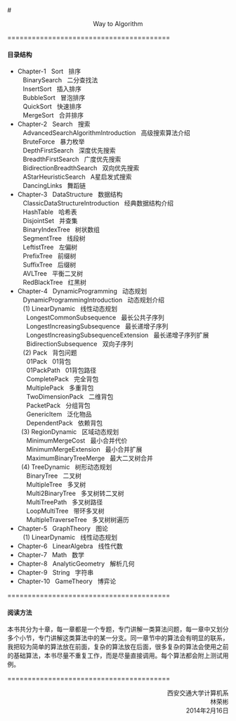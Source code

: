 #<p align="center">Way to Algorithm</p>


========================================
#### 目录结构
* Chapter-1 &nbsp; Sort &nbsp; 排序</br>
&nbsp;&nbsp; BinarySearch &nbsp; 二分查找法</br>
&nbsp;&nbsp; InsertSort &nbsp; 插入排序</br>
&nbsp;&nbsp; BubbleSort &nbsp; 冒泡排序</br>
&nbsp;&nbsp; QuickSort &nbsp; 快速排序</br>
&nbsp;&nbsp; MergeSort &nbsp; 合并排序</br>
* Chapter-2 &nbsp; Search &nbsp; 搜索</br>
&nbsp;&nbsp; AdvancedSearchAlgorithmIntroduction &nbsp; 高级搜索算法介绍</br>
&nbsp;&nbsp; BruteForce &nbsp; 暴力枚举</br>
&nbsp;&nbsp; DepthFirstSearch &nbsp; 深度优先搜索</br>
&nbsp;&nbsp; BreadthFirstSearch &nbsp; 广度优先搜索</br>
&nbsp;&nbsp; BidirectionBreadthSearch &nbsp; 双向优先搜索</br>
&nbsp;&nbsp; AStarHeuristicSearch &nbsp; A星启发式搜索</br>
&nbsp;&nbsp; DancingLinks &nbsp; 舞蹈链</br>
* Chapter-3 &nbsp; DataStructure &nbsp; 数据结构</br>
&nbsp;&nbsp; ClassicDataStructureIntroduction &nbsp; 经典数据结构介绍</br>
&nbsp;&nbsp; HashTable &nbsp; 哈希表</br>
&nbsp;&nbsp; DisjointSet &nbsp; 并查集</br>
&nbsp;&nbsp; BinaryIndexTree &nbsp; 树状数组</br>
&nbsp;&nbsp; SegmentTree &nbsp; 线段树</br>
&nbsp;&nbsp; LeftistTree &nbsp; 左偏树</br>
&nbsp;&nbsp; PrefixTree &nbsp; 前缀树</br>
&nbsp;&nbsp; SuffixTree &nbsp; 后缀树</br>
&nbsp;&nbsp; AVLTree &nbsp; 平衡二叉树</br>
&nbsp;&nbsp; RedBlackTree &nbsp; 红黑树</br>
* Chapter-4 &nbsp; DynamicProgramming &nbsp; 动态规划</br>
&nbsp;&nbsp; DynamicProgrammingIntroduction &nbsp; 动态规划介绍</br>
&nbsp;&nbsp; (1) LinearDynamic &nbsp; 线性动态规划</br>
&nbsp;&nbsp;&nbsp;&nbsp; LongestCommonSubsequence &nbsp; 最长公共子序列</br>
&nbsp;&nbsp;&nbsp;&nbsp; LongestIncreasingSubsequence &nbsp; 最长递增子序列</br>
&nbsp;&nbsp;&nbsp;&nbsp; LongestIncreasingSubsequenceExtension &nbsp; 最长递增子序列扩展</br>
&nbsp;&nbsp;&nbsp;&nbsp; BidirectionSubsequence &nbsp; 双向子序列</br>
&nbsp;&nbsp; (2) Pack &nbsp; 背包问题</br>
&nbsp;&nbsp;&nbsp;&nbsp; 01Pack &nbsp; 01背包</br>
&nbsp;&nbsp;&nbsp;&nbsp; 01PackPath &nbsp; 01背包路径</br>
&nbsp;&nbsp;&nbsp;&nbsp; CompletePack &nbsp; 完全背包</br>
&nbsp;&nbsp;&nbsp;&nbsp; MultiplePack &nbsp; 多重背包</br>
&nbsp;&nbsp;&nbsp;&nbsp; TwoDimensionPack &nbsp; 二维背包</br>
&nbsp;&nbsp;&nbsp;&nbsp; PacketPack &nbsp; 分组背包</br>
&nbsp;&nbsp;&nbsp;&nbsp; GenericItem &nbsp; 泛化物品</br>
&nbsp;&nbsp;&nbsp;&nbsp; DependentPack &nbsp; 依赖背包</br>
&nbsp;&nbsp;(3) RegionDynamic &nbsp; 区域动态规划</br>
&nbsp;&nbsp;&nbsp;&nbsp; MinimumMergeCost &nbsp; 最小合并代价</br>
&nbsp;&nbsp;&nbsp;&nbsp; MinimumMergeExtension &nbsp; 最小合并扩展</br>
&nbsp;&nbsp;&nbsp;&nbsp; MaximumBinaryTreeMerge &nbsp; 最大二叉树合并</br>
&nbsp;&nbsp;(4) TreeDynamic &nbsp; 树形动态规划</br>
&nbsp;&nbsp;&nbsp;&nbsp; BinaryTree &nbsp; 二叉树</br>
&nbsp;&nbsp;&nbsp;&nbsp; MultipleTree &nbsp; 多叉树</br>
&nbsp;&nbsp;&nbsp;&nbsp; Multi2BinaryTree &nbsp; 多叉树转二叉树</br>
&nbsp;&nbsp;&nbsp;&nbsp; MultiTreePath &nbsp; 多叉树路径</br>
&nbsp;&nbsp;&nbsp;&nbsp; LoopMultiTree &nbsp; 带环多叉树</br>
&nbsp;&nbsp;&nbsp;&nbsp; MultipleTraverseTree &nbsp; 多叉树树遍历</br>
* Chapter-5 &nbsp; GraphTheory &nbsp; 图论</br>
&nbsp;&nbsp; (1) LinearDynamic &nbsp; 线性动态规划</br>
* Chapter-6 &nbsp; LinearAlgebra &nbsp; 线性代数</br>
* Chapter-7 &nbsp; Math &nbsp; 数学</br>
* Chapter-8 &nbsp; AnalyticGeometry &nbsp; 解析几何</br>
* Chapter-9 &nbsp; String &nbsp; 字符串</br>
* Chapter-10 &nbsp; GameTheory &nbsp; 博弈论</br>


========================================
#### 阅读方法
本书共分为十章，每一章都是一个专题，专门讲解一类算法问题，每一章中又划分多个小节，专门讲解这类算法中的某一分支。同一章节中的算法会有明显的联系，我把较为简单的算法放在前面，复杂的算法放在后面，很多复杂的算法会使用之前的基础算法，本书尽量不重复工作，而是尽量直接调用。每个算法都会附上测试用例。


========================================
<p align="right">
西安交通大学计算机系</br>
林荣彬</br>
2014年2月16日
</p>
